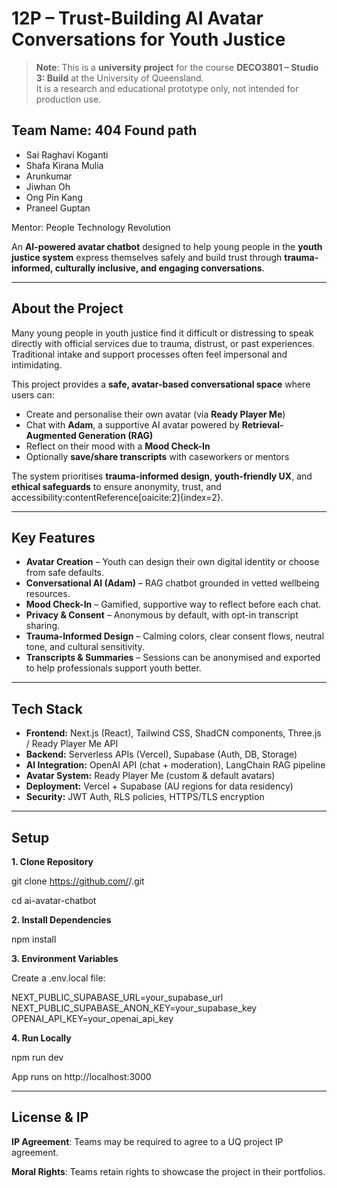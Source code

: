 # 12P – Trust-Building AI Avatar Conversations for Youth Justice 
> **Note**: This is a **university project** for the course **DECO3801 – Studio 3: Build** at the University of Queensland.  
> It is a research and educational prototype only, not intended for production use. 
## Team Name: 404 Found path
  - Sai Raghavi Koganti
  - Shafa Kirana Mulia
  - Arunkumar
  - Jiwhan Oh
  - Ong Pin Kang
  - Praneel Guptan

Mentor: People Technology Revolution

An **AI-powered avatar chatbot** designed to help young people in the **youth justice system** express themselves safely and build trust through **trauma-informed, culturally inclusive, and engaging conversations**.  

---

## About the Project  

Many young people in youth justice find it difficult or distressing to speak directly with official services due to trauma, distrust, or past experiences. Traditional intake and support processes often feel impersonal and intimidating.  

This project provides a **safe, avatar-based conversational space** where users can:  
- Create and personalise their own avatar (via **Ready Player Me**)  
- Chat with **Adam**, a supportive AI avatar powered by **Retrieval-Augmented Generation (RAG)**  
- Reflect on their mood with a **Mood Check-In**  
- Optionally **save/share transcripts** with caseworkers or mentors  

The system prioritises **trauma-informed design**, **youth-friendly UX**, and **ethical safeguards** to ensure anonymity, trust, and accessibility:contentReference[oaicite:2]{index=2}.  

---

## Key Features  

- **Avatar Creation** – Youth can design their own digital identity or choose from safe defaults.  
- **Conversational AI (Adam)** – RAG chatbot grounded in vetted wellbeing resources.  
- **Mood Check-In** – Gamified, supportive way to reflect before each chat.  
- **Privacy & Consent** – Anonymous by default, with opt-in transcript sharing.  
- **Trauma-Informed Design** – Calming colors, clear consent flows, neutral tone, and cultural sensitivity.  
- **Transcripts & Summaries** – Sessions can be anonymised and exported to help professionals support youth better.  

---

## Tech Stack  

- **Frontend:** Next.js (React), Tailwind CSS, ShadCN components, Three.js / Ready Player Me API  
- **Backend:** Serverless APIs (Vercel), Supabase (Auth, DB, Storage)  
- **AI Integration:** OpenAI API (chat + moderation), LangChain RAG pipeline  
- **Avatar System:** Ready Player Me (custom & default avatars)  
- **Deployment:** Vercel + Supabase (AU regions for data residency)  
- **Security:** JWT Auth, RLS policies, HTTPS/TLS encryption  

---
## Setup 
**1. Clone Repository**

  git clone https://github.com/<org>/<repo>.git

  cd ai-avatar-chatbot

**2. Install Dependencies**

  npm install

**3. Environment Variables**

  Create a .env.local file:

  NEXT_PUBLIC_SUPABASE_URL=your_supabase_url
  NEXT_PUBLIC_SUPABASE_ANON_KEY=your_supabase_key
  OPENAI_API_KEY=your_openai_api_key

**4. Run Locally**

  npm run dev


App runs on http://localhost:3000

---
## License & IP

**IP Agreement**: Teams may be required to agree to a UQ project IP agreement.

**Moral Rights**: Teams retain rights to showcase the project in their portfolios.
